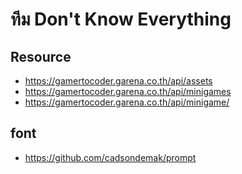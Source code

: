 # ทีม Don't Know Everything

## Resource
- https://gamertocoder.garena.co.th/api/assets
- https://gamertocoder.garena.co.th/api/minigames
- https://gamertocoder.garena.co.th/api/minigame/

## font
- https://github.com/cadsondemak/prompt

